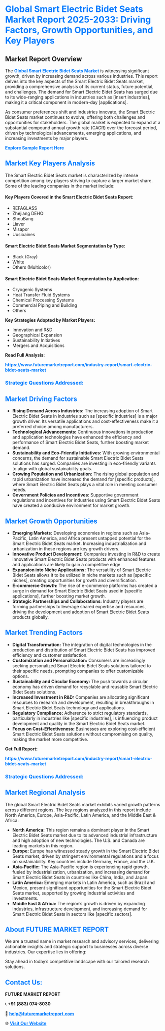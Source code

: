 <h1 style="color: #007BFF;">Global Smart Electric Bidet Seats Market Report 2025-2033: Driving Factors, Growth Opportunities, and Key Players</h1>

<section id="overview">
<h2>Market Report Overview</h2>
<p>The <a href="https://www.futuremarketreport.com/industry-report/smart-electric-bidet-seats-market" style="color: #007BFF; text-decoration: none;"><strong>Global Smart Electric Bidet Seats Market</strong></a> is witnessing significant growth, driven by increasing demand across various industries. This report delves into the key aspects of the Smart Electric Bidet Seats market, providing a comprehensive analysis of its current status, future potential, and challenges. The demand for Smart Electric Bidet Seats has surged due to its wide-ranging applications in industries such as [insert industries], making it a critical component in modern-day [applications].</p>
<p>As consumer preferences shift and industries innovate, the Smart Electric Bidet Seats market continues to evolve, offering both challenges and opportunities for stakeholders. The global market is expected to expand at a substantial compound annual growth rate (CAGR) over the forecast period, driven by technological advancements, emerging applications, and increasing investments by major players.</p>
</section>

<section id="overview">
<p><a href="https://www.futuremarketreport.com/request-sample/reportId=35903" style="color: #007BFF; text-decoration: none;"><strong>Explore Sample Report Here</strong></a></p>
</section>

<section id="key-players">
<h2 style="color: #007BFF;">Market Key Players Analysis</h2>
<p>The Smart Electric Bidet Seats market is characterized by intense competition among key players striving to capture a larger market share. Some of the leading companies in the market include:</p>
<h4>Key Players Covered in the Smart Electric Bidet Seats Report:</h4>
<ul><li>REFAGLASS</li><li>Zhejiang DEHO</li><li>ShouBang</li><li>Liaver</li><li>Misapor</li><li>Uusioaines</li></ul>
<h4>Smart Electric Bidet Seats Market Segmentation by Type:</h4>
<ul><li>Black (Gray)</li><li>White</li><li>Others (Multicolor)</li></ul>

<h4>Smart Electric Bidet Seats Market Segmentation by Application:</h4>
<ul><li>Cryogenic Systems</li><li>Heat Transfer Fluid Systems</li><li>Chemical Processing Systems</li><li>Commercial Piping and Building</li><li>Others</li></ul>
<p><strong>Key Strategies Adopted by Market Players:</strong></p>
<ul>
<li>Innovation and R&D</li>
<li>Geographical Expansion</li>
<li>Sustainability Initiatives</li>
<li>Mergers and Acquisitions</li>
</ul>
</section>

<section>
<p><strong>Read Full Analysis: </strong></p><a href="https://www.futuremarketreport.com/industry-report/smart-electric-bidet-seats-market" style="color: #007BFF; text-decoration: none;"><strong>https://www.futuremarketreport.com/industry-report/smart-electric-bidet-seats-market</strong></a>
<h3 style="color: #007BFF;">Strategic Questions Addressed:</h3>
</section>

<section id="driving-factors">
<h2 style="color: #007BFF;">Market Driving Factors</h2>
<ul>
<li><strong>Rising Demand Across Industries:</strong> The increasing adoption of Smart Electric Bidet Seats in industries such as [specific industries] is a major growth driver. Its versatile applications and cost-effectiveness make it a preferred choice among manufacturers.</li>
<li><strong>Technological Advancements:</strong> Continuous innovations in production and application technologies have enhanced the efficiency and performance of Smart Electric Bidet Seats, further boosting market demand.</li>
<li><strong>Sustainability and Eco-Friendly Initiatives:</strong> With growing environmental concerns, the demand for sustainable Smart Electric Bidet Seats solutions has surged. Companies are investing in eco-friendly variants to align with global sustainability goals.</li>
<li><strong>Growing Population and Urbanization:</strong> The rising global population and rapid urbanization have increased the demand for [specific products], where Smart Electric Bidet Seats plays a vital role in meeting consumer needs.</li>
<li><strong>Government Policies and Incentives:</strong> Supportive government regulations and incentives for industries using Smart Electric Bidet Seats have created a conducive environment for market growth.</li>
</ul>
</section>

<section id="growth-opportunities">
<h2 style="color: #007BFF;">Market Growth Opportunities</h2>
<ul>
<li><strong>Emerging Markets:</strong> Developing economies in regions such as Asia-Pacific, Latin America, and Africa present untapped potential for the Smart Electric Bidet Seats market. Increasing industrialization and urbanization in these regions are key growth drivers.</li>
<li><strong>Innovative Product Development:</strong> Companies investing in R&D to create innovative Smart Electric Bidet Seats products with enhanced features and applications are likely to gain a competitive edge.</li>
<li><strong>Expansion into Niche Applications:</strong> The versatility of Smart Electric Bidet Seats allows it to be utilized in niche markets such as [specific niches], creating opportunities for growth and diversification.</li>
<li><strong>E-commerce Growth:</strong> The rise of e-commerce platforms has created a surge in demand for Smart Electric Bidet Seats used in [specific applications], further boosting market growth.</li>
<li><strong>Strategic Partnerships and Collaborations:</strong> Industry players are forming partnerships to leverage shared expertise and resources, driving the development and adoption of Smart Electric Bidet Seats products globally.</li>
</ul>
</section>

<section id="trending-factors">
<h2 style="color: #007BFF;">Market Trending Factors</h2>
<ul>
<li><strong>Digital Transformation:</strong> The integration of digital technologies in the production and distribution of Smart Electric Bidet Seats has improved efficiency and customer satisfaction.</li>
<li><strong>Customization and Personalization:</strong> Consumers are increasingly seeking personalized Smart Electric Bidet Seats solutions tailored to their specific needs, prompting companies to offer customizable options.</li>
<li><strong>Sustainability and Circular Economy:</strong> The push towards a circular economy has driven demand for recyclable and reusable Smart Electric Bidet Seats solutions.</li>
<li><strong>Increased Investment in R&D:</strong> Companies are allocating significant resources to research and development, resulting in breakthroughs in Smart Electric Bidet Seats technology and applications.</li>
<li><strong>Regulatory Compliance:</strong> Adherence to strict regulatory standards, particularly in industries like [specific industries], is influencing product development and quality in the Smart Electric Bidet Seats market.</li>
<li><strong>Focus on Cost-Effectiveness:</strong> Businesses are exploring cost-efficient Smart Electric Bidet Seats solutions without compromising on quality, making the market more competitive.</li>
</ul>
</section>

<section>
<p><strong>Get Full Report: </strong></p><a href="https://www.futuremarketreport.com/industry-report/smart-electric-bidet-seats-market" style="color: #007BFF; text-decoration: none;"><strong>https://www.futuremarketreport.com/industry-report/smart-electric-bidet-seats-market</strong></a>
<h3 style="color: #007BFF;">Strategic Questions Addressed:</h3>
</section>


<section id="regional-analysis">
<h2 style="color: #007BFF;">Market Regional Analysis</h2>
<p>The global Smart Electric Bidet Seats market exhibits varied growth patterns across different regions. The key regions analyzed in this report include North America, Europe, Asia-Pacific, Latin America, and the Middle East & Africa:</p>
<ul>
<li><strong>North America:</strong> This region remains a dominant player in the Smart Electric Bidet Seats market due to its advanced industrial infrastructure and high adoption of new technologies. The U.S. and Canada are leading markets in this region.</li>
<li><strong>Europe:</strong> Europe has witnessed steady growth in the Smart Electric Bidet Seats market, driven by stringent environmental regulations and a focus on sustainability. Key countries include Germany, France, and the U.K.</li>
<li><strong>Asia-Pacific:</strong> The Asia-Pacific region is experiencing rapid growth, fueled by industrialization, urbanization, and increasing demand for Smart Electric Bidet Seats in countries like China, India, and Japan.</li>
<li><strong>Latin America:</strong> Emerging markets in Latin America, such as Brazil and Mexico, present significant opportunities for the Smart Electric Bidet Seats market, supported by growing industrial activities and investments.</li>
<li><strong>Middle East & Africa:</strong> The region’s growth is driven by expanding industries, infrastructure development, and increasing demand for Smart Electric Bidet Seats in sectors like [specific sectors].</li>
</ul>
</section>

<footer>
<h2 style="color: #007BFF;">About FUTURE MARKET REPORT</h2>
<p>We are a trusted name in market research and advisory services, delivering actionable insights and strategic support to businesses across diverse industries. Our expertise lies in offering:</p>

<p>Stay ahead in today’s competitive landscape with our tailored research solutions.</p>

<h2 style="color: #007BFF;">Contact Us:</h2>
<p><strong>FUTURE MARKET REPORT</strong></p>
<p>📞 <strong>+91 (883) 074-8030</strong></p>
<p>📧 <strong><a href="mailto:help@futuremarketreport.com" style="color: #007BFF;">help@futuremarketreport.com</a></strong></p>
<p>🌐 <strong><a href="https://www.futuremarketreport.com/" style="color: #007BFF;">Visit Our Website</a></strong></p>
</footer>